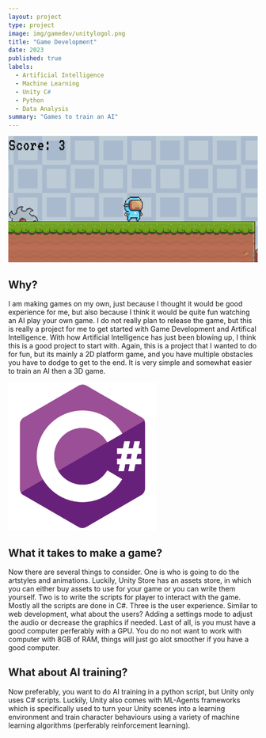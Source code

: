 ```yaml
---
layout: project
type: project
image: img/gamedev/unitylogol.png
title: "Game Development"
date: 2023
published: true
labels:
  - Artificial Intelligence
  - Machine Learning
  - Unity C#
  - Python
  - Data Analysis
summary: "Games to train an AI"
---
```


<img class="img-fluid" src="../img/gamedev/MyFirstGame.png">

## Why?

I am making games on my own, just because I thought it would be good experience for me, but also because I think it would be quite fun watching an AI play your own game. I do not really plan to release the game, but this is really a project for me to get started with Game Development and Artifical Intelligence. With how Artificial Intelligence has just been blowing up, I think this is a good project to start with. Again, this is a project that I wanted to do for fun, but its mainly a 2D platform game, and you have multiple obstacles you have to dodge to get to the end. It is very simple and somewhat easier to train an AI then a 3D game.

<img width="300px" class="rounded" src="../img/gamedev/csharplogo.png">

## What it takes to make a game?

Now there are several things to consider. One is who is going to do the artstyles and animations. Luckily, Unity Store has an assets store, in which you can either buy assets to use for your game or you can write them yourself. Two is to write the scripts for player to interact with the game. Mostly all the scripts are done in C#. Three is the user experience. Similar to web development, what about the users? Adding a settings mode to adjust the audio or decrease the graphics if needed. Last of all, is you must have a good computer perferably with a GPU. You do no not want to work with computer with 8GB of RAM, things will just go alot smoother if you have a good computer.

## What about AI training?

Now preferably, you want to do AI training in a python script, but Unity only uses C# scripts. Luckily, Unity also comes with ML-Agents frameworks which is specifically used to turn your Unity scenes into a learning environment and train character behaviours using a variety of machine learning algorithms (perferably reinforcement learning).

